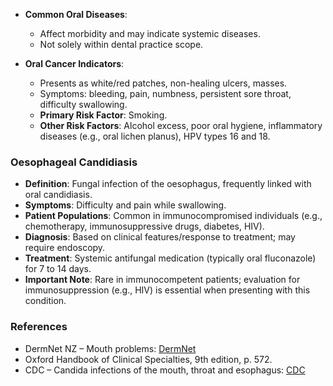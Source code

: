 - **Common Oral Diseases**: 
  - Affect morbidity and may indicate systemic diseases.
  - Not solely within dental practice scope.

- **Oral Cancer Indicators**:
  - Presents as white/red patches, non-healing ulcers, masses.
  - Symptoms: bleeding, pain, numbness, persistent sore throat, difficulty swallowing.
  - **Primary Risk Factor**: Smoking.
  - **Other Risk Factors**: Alcohol excess, poor oral hygiene, inflammatory diseases (e.g., oral lichen planus), HPV types 16 and 18.

### Oesophageal Candidiasis
- **Definition**: Fungal infection of the oesophagus, frequently linked with oral candidiasis.
- **Symptoms**: Difficulty and pain while swallowing.
- **Patient Populations**: Common in immunocompromised individuals (e.g., chemotherapy, immunosuppressive drugs, diabetes, HIV).
- **Diagnosis**: Based on clinical features/response to treatment; may require endoscopy.
- **Treatment**: Systemic antifungal medication (typically oral fluconazole) for 7 to 14 days.
- **Important Note**: Rare in immunocompetent patients; evaluation for immunosuppression (e.g., HIV) is essential when presenting with this condition.

### References
- DermNet NZ – Mouth problems: [DermNet](https://www.dermnetnz.org/topics/mouth-problems/)
- Oxford Handbook of Clinical Specialties, 9th edition, p. 572.
- CDC – Candida infections of the mouth, throat and esophagus: [CDC](https://www.cdc.gov/fungal/diseases/candidiasis/thrush/index.html)